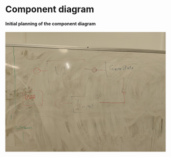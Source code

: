 # Component diagram
#### Initial planning of the component diagram

![component diagram](component.jpg)
